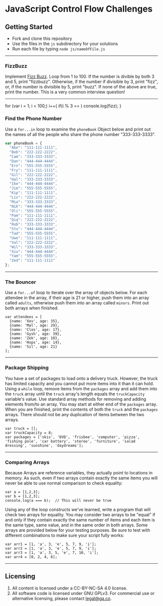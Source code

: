 # JavaScript Control Flow Challenges

## Getting Started
* Fork and clone this repository
* Use the files in the `js` subdirectory for your solutions
* Run each file by typing `node js/nameOfFile.js`

---

### FizzBuzz

Implement [Fizz Buzz](http://en.wikipedia.org/wiki/Fizz_buzz). Loop from 1 to 100. If the number is divible by both 3 and 5, print "fizzbuzz". Otherwise, if the number if divisible by 3, print "fizz", or, if the number is divisible by 5, print "buzz". If none of the above are true, print the number. This is a very common interview question!

---
for (var i = 1; i < 100;) i++{
if(i % 3 == ) console.log(fizz);
}


### Find the Phone Number

Use a `for...in` loop to examine the `phoneBook` Object below and print out the names of all the people who share the phone number "333-333-3333".

```js
var phoneBook = {
  "Abe": "111-111-1111",
  "Bob": "222-222-2222",
  "Cam": "333-333-3333",
  "Dan": "444-444-4444",
  "Ern": "555-555-5555",
  "Fry": "111-111-1111",
  "Gil": "222-222-2222",
  "Hal": "333-333-3333",
  "Ike": "444-444-4444",
  "Jim": "555-555-5555",
  "Kip": "111-111-1111",
  "Liv": "222-222-2222",
  "Mia": "333-333-3333",
  "Nik": "444-444-4444",
  "Oli": "555-555-5555",
  "Pam": "111-111-1111",
  "Qiq": "222-222-2222",
  "Rob": "333-333-3333",
  "Stu": "444-444-4444",
  "Tad": "555-555-5555",
  "Uwe": "111-111-1111",
  "Val": "222-222-2222",
  "Wil": "333-333-3333",
  "Xiu": "444-444-4444",
  "Yam": "555-555-5555",
  "Zed": "111-111-1111"
};
```

---

### The Bouncer

Use a `for...of` loop to iterate over the array of objects below. For each attendee in the array, if their age is 21 or higher, push them into an array called `adults`, otherwise push them into an array called `minors`. Print out both arrays when finished.

```
var attendees = [
  {name: 'Xev', age: 35},
  {name: 'Mal', age: 29},
  {name: 'Clos', age: 17},
  {name: 'Gysh', age: 39},
  {name: 'Zek', age: 10},
  {name: 'Hops', age: 14},
  {name: 'Sil', age: 21}
];
```

---

### Package Shipping

You have a set of packages to load onto a delivery truck. However, the truck has limited capacity and you cannot put more items into it than it can hold. Using a `while` loop, remove items from the `packages` array and add them into the `truck` array until the `truck` array's length equals the `truckCapacity` variable's value. Use standard array methods for removing and adding elements from/to an array. You may start at either end of the `packages` array. When you are finished, print the contents of both the `truck` and the `packages` arrays. There should not be any duplication of items between the two arrays.

```
var truck = [];
var truckCapacity = 8;
var packages = ['skis', 'DVD', 'frisbee', 'computer', 'pizza', 'fishing pole', 'car battery', 'stereo', 'furniture', 'salad dressing', 'sunshine', 'daydreams'];
```

---

### Comparing Arrays

Because Arrays are reference variables, they actually point to locations in memory. As such, even if two arrays contain exactly the same items you will never be able to use normal comparison to check equality:

```
var a = [1,2,3];
var b = [1,2,3];
console.log(a === b);  // This will never be true
```

Using any of the loop constructs we've learned, write a program that will check two arrays for equality. You may consider two arrays to be "equal" if and only if they contain exactly the same number of items and each item is the same type, same value, and in the same order in both arrays. Some arrays are provided below for your testing purposes. Be sure to test with different combinations to make sure your script fully works:

```
var arr1 = [1, 'a', 3, 'e', 5, 7, 9, 'i'];
var arr2 = [1, 'a', 3, 'e', 5, 7, 9, 'i'];
var arr3 = [1, 'a', 3, 5, 'e', 7, 10, 'i'];
var arr4 = [0, 2, 4, 6];
```
---

## Licensing
1. All content is licensed under a CC-BY-NC-SA 4.0 license.
2. All software code is licensed under GNU GPLv3. For commercial use or alternative licensing, please contact legal@ga.co.
